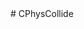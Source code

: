 <type name="CPhysCollide" category="classfunc" is="class">
	<summary>
		# CPhysCollide
		<added version="0.7"></added>
	</summary>
</type>